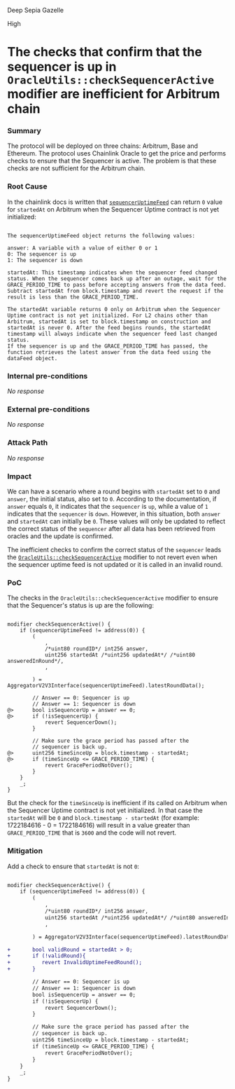 Deep Sepia Gazelle

High

# The checks that confirm that the sequencer is up in `OracleUtils::checkSequencerActive` modifier are inefficient for Arbitrum chain

### Summary

The protocol will be deployed on three chains: Arbitrum, Base and Ethereum. The protocol uses Chainlink Oracle to get the price and performs checks to ensure that the Sequencer is active. The problem is that these checks are not sufficient for the Arbitrum chain.

### Root Cause

In the chainlink docs is written that [`sequencerUptimeFeed`](https://docs.chain.link/data-feeds/l2-sequencer-feeds#example-code) can return `0` value for `startedAt` on Arbitrum when the Sequencer Uptime contract is not yet initialized:


```solidity

The sequencerUptimeFeed object returns the following values:

answer: A variable with a value of either 0 or 1
0: The sequencer is up
1: The sequencer is down

startedAt: This timestamp indicates when the sequencer feed changed status. When the sequencer comes back up after an outage, wait for the GRACE_PERIOD_TIME to pass before accepting answers from the data feed. Subtract startedAt from block.timestamp and revert the request if the result is less than the GRACE_PERIOD_TIME.

The startedAt variable returns 0 only on Arbitrum when the Sequencer Uptime contract is not yet initialized. For L2 chains other than Arbitrum, startedAt is set to block.timestamp on construction and startedAt is never 0. After the feed begins rounds, the startedAt timestamp will always indicate when the sequencer feed last changed status.
If the sequencer is up and the GRACE_PERIOD_TIME has passed, the function retrieves the latest answer from the data feed using the dataFeed object.

```


### Internal pre-conditions

_No response_

### External pre-conditions

_No response_

### Attack Path

_No response_

### Impact

We can have a scenario where a round begins with `startedAt` set to `0` and `answer`, the initial status, also set to `0`. According to the documentation, if `answer` equals `0`, it indicates that the `sequencer` is `up`, while a value of `1` indicates that the `sequencer` is `down`. However, in this situation, both `answer` and `startedAt` can initially be `0`. These values will only be updated to reflect the correct status of the `sequencer` after all data has been retrieved from oracles and the update is confirmed.

The inefficient checks to confirm the correct status of the `sequencer` leads the [`OracleUtils::checkSequencerActive`](https://github.com/sherlock-audit/2024-12-numa-audit/blob/ae1d7781efb4cb2c3a40c642887ddadeecabb97d/Numa/contracts/libraries/OracleUtils.sol#L20-L45) modifier to not revert even when the sequencer uptime feed is not updated or it is called in an invalid round.


### PoC

The checks in the `OracleUtils::checkSequencerActive` modifier to ensure that the Sequencer's status is up are the following:

```solidity

modifier checkSequencerActive() {
    if (sequencerUptimeFeed != address(0)) {
        (
            ,
            /*uint80 roundID*/ int256 answer,
            uint256 startedAt /*uint256 updatedAt*/ /*uint80 answeredInRound*/,
            ,

        ) = AggregatorV2V3Interface(sequencerUptimeFeed).latestRoundData();

        // Answer == 0: Sequencer is up
        // Answer == 1: Sequencer is down
@>      bool isSequencerUp = answer == 0;
@>      if (!isSequencerUp) {
            revert SequencerDown();
        }

        // Make sure the grace period has passed after the
        // sequencer is back up.
@>      uint256 timeSinceUp = block.timestamp - startedAt;
@>      if (timeSinceUp <= GRACE_PERIOD_TIME) {
            revert GracePeriodNotOver();
        }
    }
    _;
}

```

But the check for the `timeSinceUp` is inefficient if its called on Arbitrum when the Sequencer Uptime contract is not yet initialized. In that case the `startedAt` will be `0` and `block.timestamp - startedAt` (for example: 1722184616 - 0 = 1722184616) will result in a value greater than `GRACE_PERIOD_TIME` that is `3600` and the code will not revert.

### Mitigation

Add a check to ensure that `startedAt` is not `0`:

```diff

modifier checkSequencerActive() {
    if (sequencerUptimeFeed != address(0)) {
        (
            ,
            /*uint80 roundID*/ int256 answer,
            uint256 startedAt /*uint256 updatedAt*/ /*uint80 answeredInRound*/,
            ,

        ) = AggregatorV2V3Interface(sequencerUptimeFeed).latestRoundData();

+       bool validRound = startedAt > 0;
+       if (!validRound){
+          revert InvalidUptimeFeedRound();
+       }

        // Answer == 0: Sequencer is up
        // Answer == 1: Sequencer is down
        bool isSequencerUp = answer == 0;
        if (!isSequencerUp) {
            revert SequencerDown();
        }

        // Make sure the grace period has passed after the
        // sequencer is back up.
        uint256 timeSinceUp = block.timestamp - startedAt;
        if (timeSinceUp <= GRACE_PERIOD_TIME) {
            revert GracePeriodNotOver();
        }
    }
    _;
}

```
